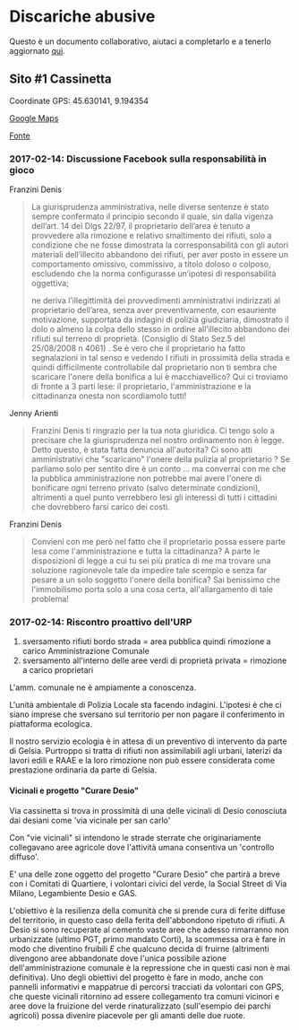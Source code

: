# Discariche abusive

Questo è un documento collaborativo, aiutaci a completarlo e a tenerlo aggiornato [qui](https://github.com/open-comune/conosci-desio/issues/11).

## Sito #1 Cassinetta

Coordinate GPS: 45.630141, 9.194354

[Google Maps](https://www.google.com/maps/place/45%C2%B037'48.5%22N+9%C2%B011'39.7%22E/@45.630141,9.1921653,17z/data=!3m1!4b1!4m5!3m4!1s0x0:0x0!8m2!3d45.630141!4d9.194354?hl=it)

[Fonte](https://www.facebook.com/groups/823777737638221/permalink/1719557478060238/)

### 2017-02-14: Discussione Facebook sulla responsabilità in gioco

Franzini Denis

> La giurisprudenza amministrativa, nelle diverse sentenze è stato sempre confermato il principio secondo il quale, sin dalla vigenza dell’art. 14 del Dlgs 22/97, il proprietario dell’area è tenuto a provvedere alla rimozione e relativo smaltimento dei rifiuti, solo a condizione che ne fosse dimostrata la corresponsabilità con gli autori materiali dell’illecito abbandono dei rifiuti, per aver posto in essere un comportamento omissivo, commissivo, a titolo doloso o colposo, escludendo che la norma configurasse un’ipotesi di responsabilità oggettiva;
>
> ne deriva l’illegittimità dei provvedimenti amministrativi indirizzati al proprietario dell’area, senza aver preventivamente, con esauriente motivazione, supportata da indagini di polizia giudiziaria, dimostrato il dolo o almeno la colpa dello stesso in ordine all’illecito abbandono dei rifiuti sul terreno di proprietà. (Consiglio di Stato Sez.5 del 25/08/2008 n 4061) .
> Se è vero che il proprietario ha fatto segnalazioni in tal senso e vedendo I rifiuti in prossimità della strada e quindi difficilmente controllabile dal proprietario non ti sembra che scaricare l'onere della bonifica a lui è macchiavellico?
> Qui ci troviamo di fronte a 3 parti lese: il proprietario, l'amministrazione e la cittadinanza onesta non scordiamolo tutti!

Jenny Arienti

> Franzini Denis ti ringrazio per la tua nota giuridica. Ci tengo solo a precisare che la giurisprudenza nel nostro ordinamento non è legge. Detto questo, è stata fatta denuncia all'autorita? Ci sono atti amministrativi che "scaricano" l'onere della pulizia al proprietario ? Se parliamo solo per sentito dire è un conto ... ma converrai con me che la pubblica amministrazione non potrebbe mai avere l'onere di bonificare ogni terreno privato (salvo determinate condizioni), altrimenti a quel punto verrebbero lesi gli interessi di tutti i cittadini che dovrebbero farsi carico dei costi.

Franzini Denis

> Convieni con me però nel fatto che il proprietario possa essere parte lesa come l'amministrazione e tutta la cittadinanza?
A parte le disposizioni di legge a cui tu sei più pratica di me ma trovare una soluzione ragionevole tale da impedire tale scempio e senza far pesare a un solo soggetto l'onere della bonifica?
Sai benissimo che l'immobilismo porta solo a una cosa certa, all'allargamento di tale problema!

### 2017-02-14: Riscontro proattivo dell'URP

1. sversamento rifiuti bordo strada = area pubblica quindi rimozione a carico Amministrazione Comunale
2. sversamento all'interno delle aree verdi di proprietà privata = rimozione a carico proprietari

L'amm. comunale ne è ampiamente a conoscenza.

L'unità ambientale di Polizia Locale sta facendo indagini. L'ipotesi è che ci siano imprese che sversano sul territorio per non pagare il conferimento in piattaforma ecologica.

Il nostro servizio ecologia è in attesa di un preventivo di intervento da parte di Gelsia. Purtroppo si tratta di rifiuti non assimilabili agli urbani, laterizi da lavori edili e RAAE e la loro rimozione non può essere considerata come prestazione ordinaria da parte di Gelsia. 

#### Vicinali e progetto "Curare Desio"

Via cassinetta si trova in prossimità di una delle vicinali di Desio conosciuta dai desiani come 'via vicinale per san carlo'

Con "vie vicinali" si intendono le strade sterrate che originariamente collegavano aree agricole dove l'attività umana consentiva un 'controllo diffuso'.

E' una delle zone oggetto del progetto "Curare Desio" che partirà a breve con i Comitati di Quartiere, i volontari civici del verde, la Social Street di Via Milano, Legambiente Desio e GAS.

L'obiettivo è la resilienza della comunità che si prende cura di ferite diffuse del territorio, in questo caso della ferita dell'abbondono ripetuto di rifiuti. A Desio si sono recuperate al cemento vaste aree che adesso rimarranno non urbanizzate (ultimo PGT, primo mandato Corti), la scommessa ora è fare in modo che diventino fruibili *E* che qualcuno decida di fruirne (altrimenti divengono aree abbandonate dove l'unica possibile azione dell'amministrazione comunale è la repressione che in questi casi non è mai definitiva). Uno degli obiettivi del progetto è fare in modo, anche con pannelli informativi e mappatrue di percorsi tracciati da volontari con GPS, che queste vicinali ritornino ad essere collegamento tra comuni vicinori e aree dove la fruizione del verde rinaturalizzato (sull'esempio dei parchi agricoli) possa divenire piacevole per gli amanti delle due ruote.

